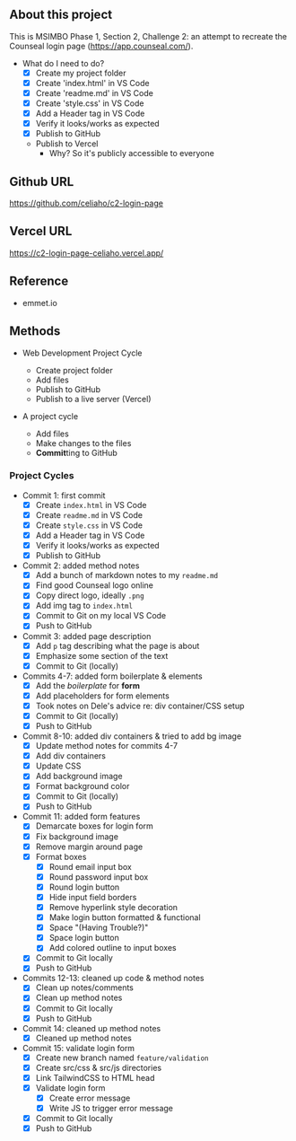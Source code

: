 ## About this project
This is  MSIMBO Phase 1, Section 2, Challenge 2: an attempt to recreate the Counseal login page (https://app.counseal.com/).

- What do I need to do?
    - [x] Create my project folder
    - [x] Create 'index.html' in VS Code
    - [x] Create 'readme.md' in VS Code
    - [x] Create 'style.css' in VS Code
    - [x] Add a Header tag in VS Code
    - [x] Verify it looks/works as expected
    - [x] Publish to GitHub
    - Publish to Vercel
        - Why? So it's publicly accessible to everyone


## Github URL
<a href="https://github.com/celiaho/c2-login-page" target="_blank">https://github.com/celiaho/c2-login-page</a>

## Vercel URL
<a href="https://c2-login-page-celiaho.vercel.app/" target="_blank">https://c2-login-page-celiaho.vercel.app/</a>

## Reference
- emmet.io

## Methods
- Web Development Project Cycle
    - Create project folder
    - Add files
    - Publish to GitHub
    - Publish to a live server  (Vercel)

- A project cycle
    - Add files
    - Make changes to the files
    - **Commit**ting to GitHub


### Project Cycles
- Commit 1: first commit
    - [x] Create `index.html` in VS Code
    - [x] Create `readme.md` in VS Code
    - [x] Create `style.css` in VS Code
    - [x] Add a Header tag in VS Code
    - [x] Verify it looks/works as expected
    - [x] Publish to GitHub

- Commit 2: added method notes
    - [x] Add a bunch of markdown notes to my `readme.md`
    - [x] Find good Counseal logo online
    - [x] Copy direct logo, ideally `.png` 
    - [x] Add img tag to `index.html`
    - [x] Commit to Git on my local VS Code
    - [x] Push to GitHub

- Commit 3: added page description
    - [x] Add `p` tag describing what the page is about
    - [x] Emphasize some section of the text
    - [x] Commit to Git (locally)

- Commits 4-7: added form boilerplate & elements
    - [x] Add the *boilerplate* for **form**
    - [x] Add placeholders for form elements
    - [x] Took notes on Dele's advice re: div container/CSS setup
    - [x] Commit to Git (locally)
    - [x] Push to GitHub

- Commit 8-10: added div containers & tried to add bg image
    - [x] Update method notes for commits 4-7
    - [x] Add div containers
    - [x] Update CSS
    - [x] Add background image
    - [x] Format background color
    - [x] Commit to Git (locally)
    - [x] Push to GitHub

- Commit 11: added form features
    - [x] Demarcate boxes for login form
    - [x] Fix background image
    - [x] Remove margin around page
    - [x] Format boxes
        - [x] Round email input box
        - [x] Round password input box
        - [x] Round login button
        - [x] Hide input field borders
        - [x] Remove hyperlink style decoration
        - [x] Make login button formatted & functional
        - [x] Space "(Having Trouble?)"
        - [x] Space login button
        - [x] Add colored outline to input boxes
    - [x] Commit to Git locally
    - [x] Push to GitHub

- Commits 12-13: cleaned up code & method notes
    - [x] Clean up notes/comments
    - [x] Clean up method notes
    - [x] Commit to Git locally
    - [x] Push to GitHub

- Commit 14: cleaned up method notes
    - [x] Cleaned up method notes

- Commit 15: validate login form
    - [x] Create new branch named `feature/validation`
    - [x] Create src/css & src/js directories
    - [x] Link TailwindCSS to HTML head
    - [x] Validate login form
        - [x] Create error message
        - [x] Write JS to trigger error message
    - [x] Commit to Git locally
    - [x] Push to GitHub